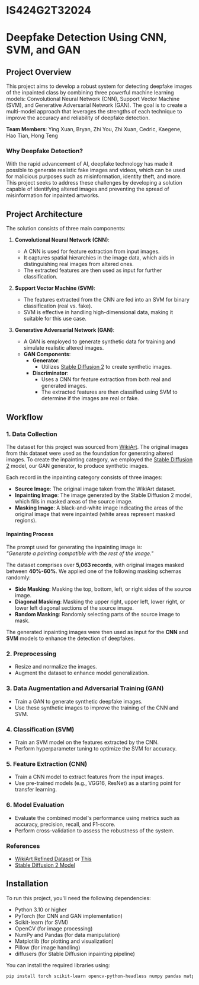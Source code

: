 # IS424G2T32024

# Deepfake Detection Using CNN, SVM, and GAN

## Project Overview
This project aims to develop a robust system for detecting deepfake images of the inpainted class by combining three powerful machine learning models: Convolutional Neural Network (CNN), Support Vector Machine (SVM), and Generative Adversarial Network (GAN). The goal is to create a multi-model approach that leverages the strengths of each technique to improve the accuracy and reliability of deepfake detection.

**Team Members**: Ying Xuan, Bryan, Zhi You, Zhi Xuan, Cedric, Kaegene, Hao Tian, Hong Teng

### Why Deepfake Detection?
With the rapid advancement of AI, deepfake technology has made it possible to generate realistic fake images and videos, which can be used for malicious purposes such as misinformation, identity theft, and more. This project seeks to address these challenges by developing a solution capable of identifying altered images and preventing the spread of misinformation for inpainted artworks.

## Project Architecture

The solution consists of three main components:

1. **Convolutional Neural Network (CNN)**:
   - A CNN is used for feature extraction from input images.
   - It captures spatial hierarchies in the image data, which aids in distinguishing real images from altered ones.
   - The extracted features are then used as input for further classification.

2. **Support Vector Machine (SVM)**:
   - The features extracted from the CNN are fed into an SVM for binary classification (real vs. fake).
   - SVM is effective in handling high-dimensional data, making it suitable for this use case.

3. **Generative Adversarial Network (GAN)**:
   - A GAN is employed to generate synthetic data for training and simulate realistic altered images.
   - **GAN Components**:
     - **Generator**:
       - Utilizes [Stable Diffusion 2](https://huggingface.co/stabilityai/stable-diffusion-2-inpainting) to create synthetic images.
     - **Discriminator**:
       - Uses a CNN for feature extraction from both real and generated images.
       - The extracted features are then classified using SVM to determine if the images are real or fake.

## Workflow

### 1. Data Collection
The dataset for this project was sourced from [WikiArt](https://github.com/cs-chan/ArtGAN/blob/master/data/artist/classes). The original images from this dataset were used as the foundation for generating altered images. To create the inpainting category, we employed the [Stable Diffusion 2](https://huggingface.co/stabilityai/stable-diffusion-2-inpainting) model, our GAN generator, to produce synthetic images.

Each record in the inpainting category consists of three images:

- **Source Image**: The original image taken from the WikiArt dataset.
- **Inpainting Image**: The image generated by the Stable Diffusion 2 model, which fills in masked areas of the source image.
- **Masking Image**: A black-and-white image indicating the areas of the original image that were inpainted (white areas represent masked regions).

#### Inpainting Process
The prompt used for generating the inpainting image is:  
*"Generate a painting compatible with the rest of the image."*

The dataset comprises over **5,063 records**, with original images masked between **40%-60%**. We applied one of the following masking schemas randomly:

- **Side Masking**: Masking the top, bottom, left, or right sides of the source image.
- **Diagonal Masking**: Masking the upper right, upper left, lower right, or lower left diagonal sections of the source image.
- **Random Masking**: Randomly selecting parts of the source image to mask.

The generated inpainting images were then used as input for the **CNN** and **SVM** models to enhance the detection of deepfakes.

### 2. Preprocessing
- Resize and normalize the images.
- Augment the dataset to enhance model generalization.

### 3. Data Augmentation and Adversarial Training (GAN)
- Train a GAN to generate synthetic deepfake images.
- Use these synthetic images to improve the training of the CNN and SVM.

### 4. Classification (SVM)
- Train an SVM model on the features extracted by the CNN.
- Perform hyperparameter tuning to optimize the SVM for accuracy.

### 5. Feature Extraction (CNN)
- Train a CNN model to extract features from the input images.
- Use pre-trained models (e.g., VGG16, ResNet) as a starting point for transfer learning.


### 6. Model Evaluation
- Evaluate the combined model's performance using metrics such as accuracy, precision, recall, and F1-score.
- Perform cross-validation to assess the robustness of the system.

### References
- [WikiArt Refined Dataset](https://drive.google.com/file/d/1vTChp3nU5GQeLkPwotrybpUGUXj12BTK/view) or [This](https://github.com/cs-chan/ArtGAN/blob/master/data/artist/classes)
- [Stable Diffusion 2 Model](https://huggingface.co/stabilityai/stable-diffusion-2-inpainting)

## Installation
To run this project, you'll need the following dependencies:

- Python 3.10 or higher
- PyTorch (for CNN and GAN implementation)
- Scikit-learn (for SVM)
- OpenCV (for image processing)
- NumPy and Pandas (for data manipulation)
- Matplotlib (for plotting and visualization)
- Pillow (for image handling)
- diffusers (for Stable Diffusion inpainting pipeline)

You can install the required libraries using:
```bash
pip install torch scikit-learn opencv-python-headless numpy pandas matplotlib pillow diffusers

